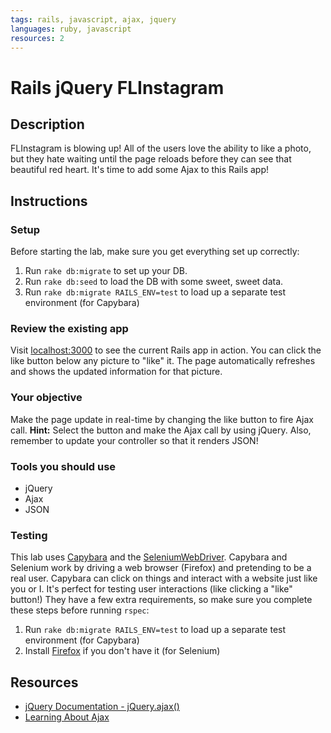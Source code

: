 ```yaml
---
tags: rails, javascript, ajax, jquery
languages: ruby, javascript
resources: 2
---
```


# Rails jQuery FLInstagram

## Description

FLInstagram is blowing up! All of the users love the ability to like a photo, but they hate waiting until the page reloads before they can see that beautiful red heart. It's time to add some Ajax to this Rails app!

## Instructions

### Setup

Before starting the lab, make sure you get everything set up correctly:

1. Run `rake db:migrate` to set up your DB.
2. Run `rake db:seed` to load the DB with some sweet, sweet data.
3. Run `rake db:migrate RAILS_ENV=test` to load up a separate test environment (for Capybara)

### Review the existing app

Visit [localhost:3000](http://localhost:3000) to see the current Rails app in action. You can click the like button below any picture to "like" it. The page automatically refreshes and shows the updated information for that picture.

### Your objective

Make the page update in real-time by changing the like button to fire Ajax call. __Hint:__ Select the button and make the Ajax call by using jQuery. Also, remember to update your controller so that it renders JSON!

### Tools you should use

- jQuery
- Ajax
- JSON

### Testing

This lab uses [Capybara](https://github.com/jnicklas/capybara) and the [SeleniumWebDriver](http://docs.seleniumhq.org/projects/webdriver/). Capybara and Selenium work by driving a web browser (Firefox) and pretending to be a real user. Capybara can click on things and interact with a website just like you or I. It's perfect for testing user interactions (like clicking a "like" button!) They have a few extra requirements, so make sure you complete these steps before running `rspec`:

1. Run `rake db:migrate RAILS_ENV=test` to load up a separate test environment (for Capybara)
2. Install [Firefox](https://www.mozilla.org/en-US/firefox/new/) if you don't have it (for Selenium)

## Resources

- [jQuery Documentation - jQuery.ajax()](http://api.jquery.com/jquery.ajax/)
- [Learning About Ajax](http://blog.flatironschool.com/post/56146220219/learning-about-ajax)
